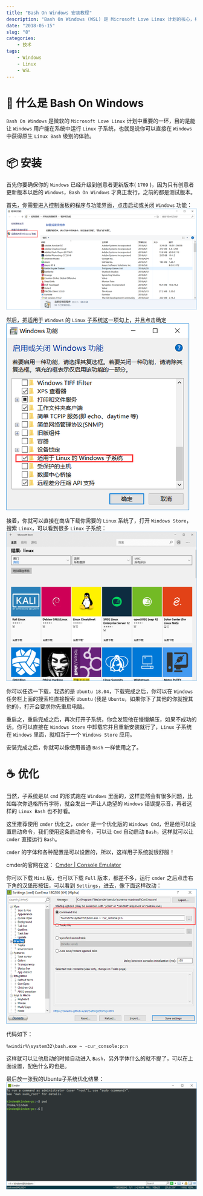 ```yaml
---
title: "Bash On Windows 安装教程"
description: "Bash On Windows (WSL) 是 Microsoft Love Linux 计划的核心，相当于使得简单的 Linux Bash 能够在 Windows 上运行，目前 WSL 还在测试中，未来 WSL 成熟之后将给 Windows 和 Linux 开发者带来一定程度的便利。本文将介绍 WSL 的安装教程以及注意事项。"
date: "2018-05-15"
slug: "8"
categories:
    - 技术
tags:
    - Windows
    - Linux
    - WSL
---
```


# 🤔 什么是 Bash On Windows
`Bash On Windows` 是微软的 `Microsoft Love Linux` 计划中重要的一环，目的是能让 `Windows` 用户能在系统中运行 `Linux` 子系统，也就是说你可以直接在 `Windows` 中获得原生 `Linux Bash` 级别的体验。

# 📦 安装
首先你要确保你的 `Windows` 已经升级到创意者更新版本( `1709` )，因为只有创意者更新版本以后的 `Windows`，`Bash On Windows` 才真正发行，之前的都是测试版本。

首先，你需要进入控制面板的程序与功能界面，点击启动或关闭 `Windows` 功能：
![程序与功能](1.png)

然后，把适用于 `Windows` 的 `Linux` 子系统这一项勾上，并且点击确定
![启动或关闭Windows功能](2.png)

接着，你就可以直接在商店下载你需要的 `Linux` 系统了，打开 `Windows Store`，搜索 `Linux`，可以看到很多 `Linux` 子系统：
![Windows Store](3.png)

你可以任选一下载，我选的是 `Ubuntu 18.04`，下载完成之后，你可以在 `Windows` 任务栏上面的搜索栏直接搜索 `Ubuntu` (我是 `Ubuntu`，如果你下了其他的你就搜其他的)，打开会要求你先重启电脑。

重启之，重启完成之后，再次打开子系统，你会发现他在慢慢解压，如果不成功的话，你可以直接在 `Windows Store` 中卸载它并且重新安装就行了，`Linux` 子系统在 `Windows` 里面，就相当于一个 `Windows Store` 应用。

安装完成之后，你就可以像使用普通 `Bash` 一样使用之了。

# ☕ 优化
当然，子系统是以 `cmd` 的形式跑在 `Windows` 里面的，这样显然会有很多问题，比如每次你退格所有字符，就会发出一声让人绝望的 `Windows` 错误提示音，再者这样的 `Linux Bash` 也不好看。

这里推荐使用 `cmder` 优化之，`cmder` 是一个优化版的 `Windows Cmd`，但是他可以设置启动命令，我们使用这条启动命令，可以让 `Cmd` 自动启动 `Bash`，这样就可以让 `cmder` 直接运行 `Bash`。

`cmder` 的字体和各种配置是可以设置的，所以，这样用子系统就很舒服！

cmder的官网在这：
[Cmder | Console Emulator](http://cmder.net/)

你可以下载 `Mini` 版，也可以下载 `Full` 版本，都差不多，运行 `cmder` 之后点击右下角的汉堡形按钮，可以看到 `Settings`，进去，像下面这样改动：
![cmder settings](4.png)

代码如下：
```
%windir%\system32\bash.exe ~ -cur_console:p:n
```

这样就可以让他启动的时候自动进入 `Bash`，另外字体什么的就不提了，可以在上面设置，配色什么的也是。

最后放一张我的Ubuntu子系统优化结果：
![Ubuntu + Cmder](5.png)

